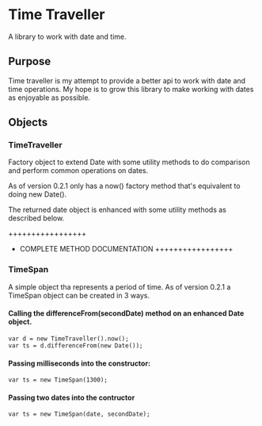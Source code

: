 # Time Traveller

A library to work with date and time.

## Purpose

Time traveller is my attempt to provide a better api to work with date and time operations.
My hope is to grow this library to make working with dates as enjoyable as possible.

## Objects

### TimeTraveller

Factory object to extend Date with some utility methods to do comparison and perform common operations on dates. 

As of version 0.2.1 only has a now() factory method that's equivalent to doing new Date().

The returned date object is enhanced with some utility methods as described below.

+++++++++++++++++
+ COMPLETE METHOD DOCUMENTATION
+++++++++++++++++

### TimeSpan

A simple object tha represents a period of time. As of version 0.2.1 a TimeSpan object can be created in 3 ways.

#### Calling the differenceFrom(secondDate) method on an enhanced Date object.


    var d = new TimeTraveller().now();
    var ts = d.differenceFrom(new Date());


#### Passing milliseconds into the constructor:

    var ts = new TimeSpan(1300);

#### Passing two dates into the contructor

    var ts = new TimeSpan(date, secondDate);

